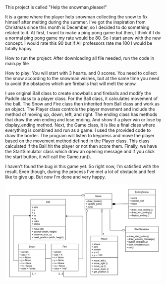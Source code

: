 This project is called "Help the snowman,please!"

It is a game where the player help snowman collecting the snow  to fix himself after melting during the summer. 
I've got the inspiration from Christmas since this month is December, so I decided to do something related to it.
At first, I want to make a ping pong game but then, I think if I do a normal ping pong game
my rate would be 80. So I start anew with the new concept. I would rate this 90 but if All professors rate me 100 
I would be totally happy. 

How to run the project: After downloading all file needed, run the code in main.py file

How to play: You will start with 3 hearts. and 0 scores. You need to collect the snow according to
the snowman wishes, but at the same time you need to avoid the obstacles which are fireballs that will melt the snow.


I use original Ball class to create snowballs and fireballs and modify the Paddle class to a player class.
For the Ball class, it calculates movement of the ball. The Snow and Fire class then inherited from Ball class
and work as an object. The Player class controls the player movement and include the method of 
moving up, down, left, and right. The ending class has methods that draw the win ending and lose ending.
And show if a plyer win or lose by display_ending method. Next, the Game class, it is like a final class where
everything is combined and run as a game. I used the provided code to draw the border. The program will listen to
keypress and move the player based on the movement method defined in the Player class.
This class calculated if the Ball hit the player or not then score them.
Finally, we have the StartSimulator class which draw an opening message and if you click the start button, it will
call the Game.run().

I haven't found the bug in this game yet. So right now, I'm satisfied with the result. Even though, during the process
I've met a lot of obstacle and feel like to give up. But now I'm done and very happy.

![UML class diagram](project_diagram.drawio.jpg)